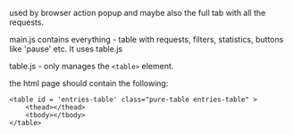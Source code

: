used by browser action popup and maybe also the full tab with all the requests.

main.js contains everything - table with requests, filters, statistics, buttons like 'pause' etc. It uses table.js

table.js - only manages the `<table>` element.

the html page should contain the following:
```
<table id = 'entries-table' class="pure-table entries-table" >
    <thead></thead>
    <tbody></tbody>
</table>  
```    